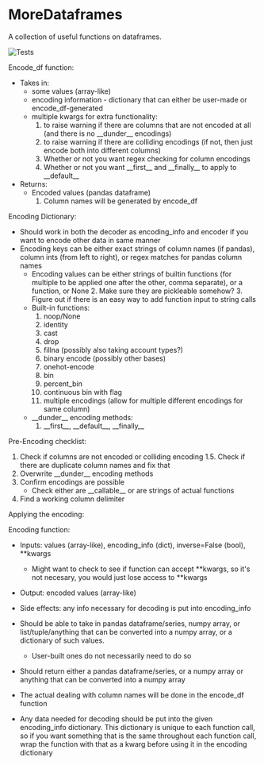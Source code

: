 # MoreDataframes
A collection of useful functions on dataframes.

![Tests](https://github.com/GlorifiedStatistics/MoreDataframes/actions/workflow/tests.yml/badge.svg)



Encode_df function:
- Takes in:
    * some values (array-like)
    * encoding information - dictionary that can either be user-made or encode_df-generated
    * multiple kwargs for extra functionality:
        1. to raise warning if there are columns that are not encoded at all (and there is no \_\_dunder__ encodings)
        2. to raise warning if there are colliding encodings (if not, then just encode both into different columns)
        3. Whether or not you want regex checking for column encodings
        4. Whether or not you want \_\_first__ and \_\_finally__ to apply to \_\_default__
- Returns:
    * Encoded values (pandas dataframe)
        1. Column names will be generated by encode_df


Encoding Dictionary:
- Should work in both the decoder as encoding_info and encoder if you want to encode other data in same manner
- Encoding keys can be either exact strings of column names (if pandas), column ints (from left to right), or regex matches for pandas column names
    * Encoding values can be either strings of builtin functions (for multiple to be applied one after the other, comma separate), or a function, or None
        2. Make sure they are pickleable somehow?
        3. Figure out if there is an easy way to add function input to string calls
    * Built-in functions:
        1. noop/None
        2. identity
        3. cast
        4. drop
        5. fillna (possibly also taking account types?)
        6. binary encode (possibly other bases)
        7. onehot-encode
        8. bin
        9. percent_bin
        10. continuous bin with flag
        11. multiple encodings (allow for multiple different encodings for same column)
    * \_\_dunder__ encoding methods:
        1. \_\_first__, \_\_default__, \_\_finally__



Pre-Encoding checklist:
1. Check if columns are not encoded or colliding encoding
1.5. Check if there are duplicate column names and fix that
2. Overwrite \_\_dunder__ encoding methods
3. Confirm encodings are possible
    * Check either are \_\_callable__ or are strings of actual functions
4. Find a working column delimiter



Applying the encoding:






Encoding function:
- Inputs: values (array-like), encoding_info (dict), inverse=False (bool), **kwargs
    * Might want to check to see if function can accept **kwargs, so it's not necesary, you would just lose access to **kwargs
- Output: encoded values (array-like)
- Side effects: any info necessary for decoding is put into encoding_info

- Should be able to take in pandas dataframe/series, numpy array, or list/tuple/anything that can
    be converted into a numpy array, or a dictionary of such values.
    * User-built ones do not necessarily need to do so
- Should return either a pandas dataframe/series, or a numpy array or anything that can be converted into a numpy array

- The actual dealing with column names will be done in the encode_df function

- Any data needed for decoding should be put into the given encoding_info dictionary. This dictionary is unique to each
    function call, so if you want something that is the same throughout each function call, wrap the function with that
    as a kwarg before using it in the encoding dictionary
